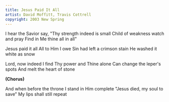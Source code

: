 ```yaml
---
title: Jesus Paid It All
artist: David Moffitt, Travis Cottrell
copyright: 2003 New Spring
---
```


I hear the Savior say,
"Thy strength indeed is small
Child of weakness watch and pray
Find in Me thine all in all"

Jesus paid it all
All to Him I owe
Sin had left a crimson stain
He washed it white as snow

Lord, now indeed I find
Thy power and Thine alone
Can change the leper's spots
And melt the heart of stone

<strong>(Chorus)</strong>

And when before the throne
I stand in Him complete
"Jesus died, my soul to save"
My lips shall still repeat

